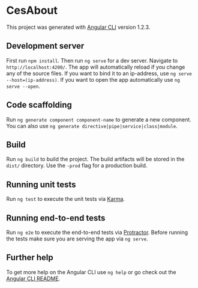 # CesAbout

This project was generated with [Angular CLI](https://github.com/angular/angular-cli) version 1.2.3.

## Development server

First run `npm install`. Then run `ng serve` for a dev server. Navigate to `http://localhost:4200/`. The app will automatically reload if you change any of the source files.
If you want to bind it to an ip-address, use `ng serve --host=(ip-address)`.
If you want to open the app automatically use `ng serve --open`.

## Code scaffolding

Run `ng generate component component-name` to generate a new component. You can also use `ng generate directive|pipe|service|class|module`.

## Build

Run `ng build` to build the project. The build artifacts will be stored in the `dist/` directory. Use the `-prod` flag for a production build.

## Running unit tests

Run `ng test` to execute the unit tests via [Karma](https://karma-runner.github.io).

## Running end-to-end tests

Run `ng e2e` to execute the end-to-end tests via [Protractor](http://www.protractortest.org/).
Before running the tests make sure you are serving the app via `ng serve`.

## Further help

To get more help on the Angular CLI use `ng help` or go check out the [Angular CLI README](https://github.com/angular/angular-cli/blob/master/README.md).
